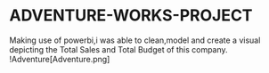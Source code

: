 # ADVENTURE-WORKS-PROJECT
Making use of powerbi,i was able to clean,model and create a visual depicting the Total Sales and Total Budget of this company.
!Adventure[Adventure.png]
